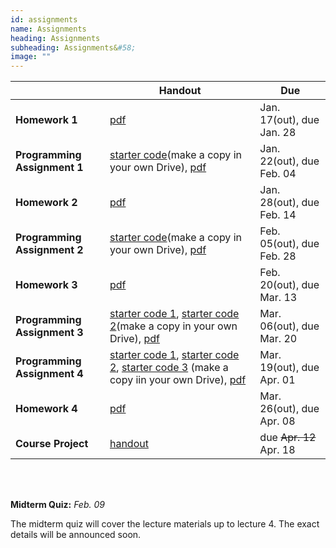 ```yaml
---
id: assignments
name: Assignments
heading: Assignments
subheading: Assignments&#58;
image: ""
---
```


|           | Handout                | Due
|-----------|------------------------|---------
| **Homework 1**   |  [pdf](assets/assignments/HW01.pdf)        | Jan. 17(out), due Jan. 28 
| **Programming Assignment 1**   | [starter code](https://colab.research.google.com/github/csc413-uoft/2021/blob/master/assets/assignments/a1-code.ipynb)(make a copy in your own Drive), [pdf](assets/assignments/PA01.pdf)        | Jan. 22(out), due Feb. 04 
| **Homework 2**   |  [pdf](assets/assignments/HW02.pdf)        | Jan. 28(out), due Feb. 14
| **Programming Assignment 2**   | [starter code](https://colab.research.google.com/github/csc413-uoft/2021/blob/master/assets/assignments/a2-cnn.ipynb)(make a copy in your own Drive), [pdf](assets/assignments/PA02.pdf)         | Feb. 05(out), due Feb. 28 
| **Homework 3**   |  [pdf](assets/assignments/HW03.pdf)       | Feb. 20(out), due Mar. 13 
| **Programming Assignment 3**   | [starter code 1](https://colab.research.google.com/github/csc413-uoft/2021/blob/master/assets/assignments/nmt.ipynb), [starter code 2](https://colab.research.google.com/github/csc413-uoft/2021/blob/master/assets/assignments/bert_and_gpt.ipynb)(make a copy in your own Drive), [pdf](assets/assignments/PA03.pdf)  | Mar. 06(out), due Mar. 20
| **Programming Assignment 4**   |  [starter code 1](https://colab.research.google.com/github/csc413-uoft/2021/blob/master/assets/assignments/a4-dcgan.ipynb), [starter code 2](https://colab.research.google.com/github/csc413-uoft/2021/blob/master/assets/assignments/a4-stylegan.ipynb), [starter code 3](https://colab.research.google.com/github/csc413-uoft/2021/blob/master/assets/assignments/a4-dqn.ipynb) (make a copy iin your own Drive), [pdf](assets/assignments/PA04.pdf)  | Mar. 19(out), due Apr. 01
| **Homework 4**   |  [pdf](assets/assignments/HW04.pdf)   | Mar. 26(out), due Apr. 08
| **Course Project**   |  [handout](assets/assignments/project_handout.pdf)     | due ~~Apr. 12~~ Apr. 18

<br/> 

<br/> 

**Midterm Quiz:**  *Feb. 09* 

The midterm quiz will cover the lecture materials up to lecture 4. The exact details will be announced soon.
